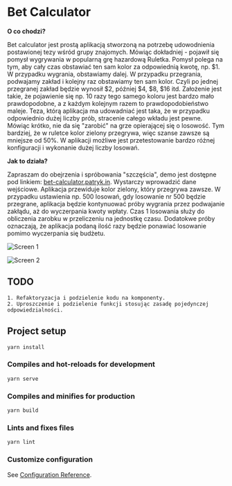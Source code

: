 # Bet Calculator

**O co chodzi?**

Bet calculator jest prostą aplikacją stworzoną na potrzebę udowodnienia postawionej tezy wśród grupy znajomych.
Mówiąc dokładniej - pojawił się pomysł wygrywania w popularną grę hazardową Ruletka.
Pomysł polega na tym, aby cały czas obstawiać ten sam kolor za odpowiednią kwotę, np. $1. W przypadku wygrania, obstawiamy dalej.
W przypadku przegrania, podwajamy zakład i kolejny raz obstawiamy ten sam kolor. Czyli po jednej przegranej zakład będzie wynosił $2, później $4, $8, $16 itd.
Założenie jest takie, że pojawienie się np. 10 razy tego samego koloru jest bardzo mało prawdopodobne, a z każdym kolejnym razem to prawdopodobieństwo maleje.
Teza, którą aplikacja ma udowadniać jest taka, że w przypadku odpowiednio dużej liczby prób, stracenie całego wkładu jest pewne.
Mówiąc krótko, nie da się "zarobić" na grze opierającej się o losowość. Tym bardziej, że w ruletce kolor zielony przegrywa, więc szanse zawsze są mniejsze od 50%.
W aplikacji możliwe jest przetestowanie bardzo różnej konfiguracji i wykonanie dużej liczby losowań.

**Jak to działa?**

Zapraszam do obejrzenia i spróbowania "szczęścia", demo jest dostępne pod linkiem: [bet-calculator.patryk.in](https://bet-calculator.patryk.in).
Wystarczy wprowadzić dane wejściowe. Aplikacja przewiduje kolor zielony, który przegrywa zawsze.
W przypadku ustawienia np. 500 losowań, gdy losowanie nr 500 będzie przegrane, aplikacja będzie kontynuować próby wygrania przez podwajanie zakłądu, aż do wyczerpania kwoty wpłaty.
Czas 1 losowania służy do obliczenia zarobku w przeliczeniu na jednostkę czasu.
Dodatokwe próby oznaczają, że aplikacja podaną ilość razy będzie ponawiać losowanie pomimo wyczerpania się budżetu.

![Screen 1](https://patryk.in/wp-content/uploads/2021/01/Opera-Zrzut-ekranu_2021-01-04_151547_localhost.png)

![Screen 2](https://patryk.in/wp-content/uploads/2021/01/Opera-Zrzut-ekranu_2021-01-04_151907_localhost.png)

## TODO

```
1. Refaktoryzacja i podzielenie kodu na komponenty.
2. Uproszczenie i podzielenie funkcji stosując zasadę pojedynczej odpowiedzialności.
```

## Project setup
```
yarn install
```

### Compiles and hot-reloads for development
```
yarn serve
```

### Compiles and minifies for production
```
yarn build
```

### Lints and fixes files
```
yarn lint
```

### Customize configuration
See [Configuration Reference](https://cli.vuejs.org/config/).
